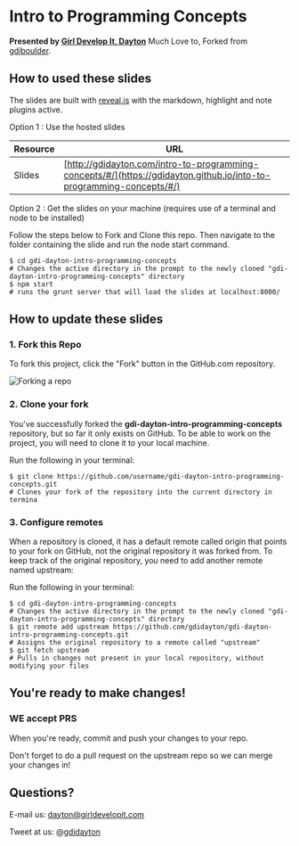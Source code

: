 # Intro to Programming Concepts

**Presented by [Girl Develop It, Dayton](http://gdidayton.com)**
Much Love to, Forked from [gdiboulder](https://github.com/gdiboulder).


## How to used these slides

The slides are built with [reveal.js](https://github.com/hakimel/reveal.js/) with the markdown, highlight and note plugins active.

Option 1 : Use the hosted slides


Resource|URL
---|---
Slides|[http://gdidayton.com/intro-to-programming-concepts/#/](https://gdidayton.github.io/into-to-programming-concepts/#/)


Option 2 : Get the slides on your machine (requires use of a terminal and node to be installed)

Follow the steps below to Fork and Clone this repo. Then navigate to the folder containing the slide and run the node start command. 
```ApacheConf
$ cd gdi-dayton-intro-programming-concepts
# Changes the active directory in the prompt to the newly cloned "gdi-dayton-intro-programming-concepts" directory
$ npm start
# runs the grunt server that will load the slides at localhost:8000/
```


## How to update these slides

### 1. Fork this Repo

To fork this project, click the "Fork" button in the GitHub.com repository.

![Forking a repo](images/Bootcamp-Fork.png)

### 2. Clone your fork

You've successfully forked the **gdi-dayton-intro-programming-concepts** repository,
but so far it only exists on GitHub. To be able to work on the project, you will need to clone it to your local machine.

Run the following in your terminal:
```
$ git clone https://github.com/username/gdi-dayton-intro-programming-concepts.git
# Clones your fork of the repository into the current directory in termina
```

### 3. Configure remotes
When a repository is cloned, it has a default remote called origin that points to
your fork on GitHub, not the original repository it was forked from. To keep
track of the original repository, you need to add another remote named upstream:

Run the following in your terminal:
```ApacheConf
$ cd gdi-dayton-intro-programming-concepts
# Changes the active directory in the prompt to the newly cloned "gdi-dayton-intro-programming-concepts" directory
$ git remote add upstream https://github.com/gdidayton/gdi-dayton-intro-programming-concepts.git
# Assigns the original repository to a remote called "upstream"
$ git fetch upstream
# Pulls in changes not present in your local repository, without modifying your files
```

## You're ready to make changes! 
### WE accept PRS

When you're ready, commit and push your changes to your repo. 

Don't forget to do a pull request on the upstream repo so we can merge your changes in!

## Questions?
E-mail us: [dayton@girldevelopit.com](mailto:dayton@girldevelopit.com)

Tweet at us: [@gdidayton](http://twitter.com/gdidayton)
